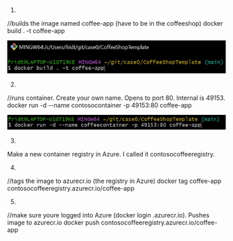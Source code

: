 1.

//builds the image named coffee-app (have to be in the coffeeshop)
docker build . -t coffee-app



<img src="../assets/a7f85a61dc5b47bd0399d981908cd423a3e719a2.JPG" title="" alt="git_docker build.JPG" width="539">

2.

//runs container. Create your own name. Opens to port 80. Internal is 49153. 
docker run -d --name contosocontainer -p 49153:80 coffee-app

<img src="../assets/f0c35bff22127ed1bda98b134d9358f4cb82737b.JPG" title="" alt="f0f589829e2e8de6ae0def393827f1ad438a58df.JPG" width="582">

3.

Make a new container registry in Azure. I called it contosocoffeeregistry.

4.

//tags the image to azurecr.io (the registry in Azure)
docker tag coffee-app contosocoffeeregistry.azurecr.io/coffee-app

5.

//make sure youre logged into Azure (docker login <insert name>.azurecr.io). Pushes image to azurecr.io
docker push contosocoffeeregistry.azurecr.io/coffee-app
